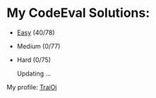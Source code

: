 # My CodeEval Solutions:

 * [Easy](https://github.com/TraiOi/CodeEval/tree/master/Easy#easy) (40/78)
 * Medium (0/77)
 * Hard (0/75)

    Updating ...
    
My profile: [TraiOi](https://www.codeeval.com/profile/TraiOi/)